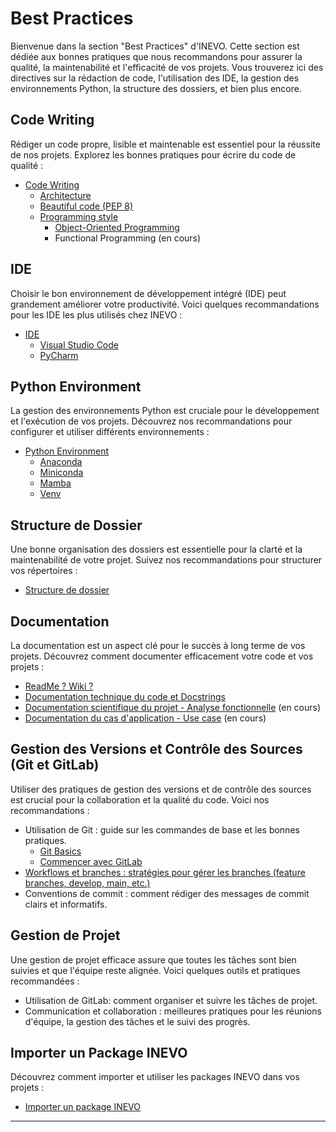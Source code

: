 # Best Practices

Bienvenue dans la section "Best Practices" d'INEVO. Cette section est dédiée aux bonnes pratiques que nous recommandons pour assurer la qualité, la maintenabilité et l'efficacité de vos projets. Vous trouverez ici des directives sur la rédaction de code, l'utilisation des IDE, la gestion des environnements Python, la structure des dossiers, et bien plus encore.

## Code Writing

Rédiger un code propre, lisible et maintenable est essentiel pour la réussite de nos projets. Explorez les bonnes pratiques pour écrire du code de qualité :

- [Code Writing](3-bests_practices/code_writing.md)
  - [Architecture](3-bests_practices/code_writing/architecture.md)
  - [Beautiful code (PEP 8)](3-bests_practices/code_writing/beautiful_code_pep8.md)
  - [Programming style](3-bests_practices/code_writing/programming_style.md)
    - [Object-Oriented Programming](3-bests_practices/code_writing/programming_style/object_oriented_programming.md)
    - Functional Programming (en cours)

## IDE

Choisir le bon environnement de développement intégré (IDE) peut grandement améliorer votre productivité. Voici quelques recommandations pour les IDE les plus utilisés chez INEVO :

- [IDE](3-bests_practices/IDE.md)
  - [Visual Studio Code](3-bests_practices/IDE/visual_studio_code.md)
  - [PyCharm](3-bests_practices/IDE/pycharm.md)

## Python Environment

La gestion des environnements Python est cruciale pour le développement et l'exécution de vos projets. Découvrez nos recommandations pour configurer et utiliser différents environnements :

- [Python Environment](3-bests_practices/python_environment.md)
  - [Anaconda](3-bests_practices/python_environment/anaconda.md)
  - [Miniconda](3-bests_practices/python_environment/miniconda.md)
  - [Mamba](3-bests_practices/python_environment/mamba.md)
  - [Venv](3-bests_practices/python_environment/venv.md)

## Structure de Dossier

Une bonne organisation des dossiers est essentielle pour la clarté et la maintenabilité de votre projet. Suivez nos recommandations pour structurer vos répertoires :

- [Structure de dossier](3-bests_practices/repository_structure/project_arborescence.md)

## Documentation

La documentation est un aspect clé pour le succès à long terme de vos projets. Découvrez comment documenter efficacement votre code et vos projets :

- [ReadMe ? Wiki ?](3-bests_practices/documentation/why_read_me_why_wiki.md)
- [Documentation technique du code et Docstrings](3-bests_practices/documentation/technical_doc_code.md)
- [Documentation scientifique du projet - Analyse fonctionnelle](3-bests_practices/documentation/scientific_documentation.md) (en cours)
- [Documentation du cas d'application - Use case](3-bests_practices/documentation/use_case_documentation.md) (en cours)

## Gestion des Versions et Contrôle des Sources (Git et GitLab)

Utiliser des pratiques de gestion des versions et de contrôle des sources est crucial pour la collaboration et la qualité du code. Voici nos recommandations :

- Utilisation de Git : guide sur les commandes de base et les bonnes pratiques.
  - [Git Basics](1-git_basics/git_basics.md)
  - [Commencer avec GitLab](1-git_basics/getting_started_with_gitlab.md)
- [Workflows et branches : stratégies pour gérer les branches (feature branches, develop, main, etc.)](2-collaboration_procedure\branching_strategy.md)
- Conventions de commit : comment rédiger des messages de commit clairs et informatifs.

## Gestion de Projet

Une gestion de projet efficace assure que toutes les tâches sont bien suivies et que l'équipe reste alignée. Voici quelques outils et pratiques recommandées :

- Utilisation de GitLab: comment organiser et suivre les tâches de projet.
- Communication et collaboration : meilleures pratiques pour les réunions d'équipe, la gestion des tâches et le suivi des progrès.

## Importer un Package INEVO

Découvrez comment importer et utiliser les packages INEVO dans vos projets :

- [Importer un package INEVO](3-bests_practices/import_inevo_packages.md)

---